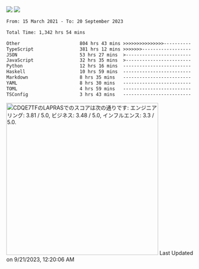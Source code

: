 <div>
  <img src="https://github-readme-stats.vercel.app/api?username=naporin0624&count_private=true&show_icons=true" />
  <img src="https://github-readme-stats.vercel.app/api/top-langs/?username=naporin0624&layout=compact&hide=css" />
  <!--START_SECTION:waka-->

```txt
From: 15 March 2021 - To: 20 September 2023

Total Time: 1,342 hrs 54 mins

Other                      804 hrs 43 mins >>>>>>>>>>>>>>>----------   59.92 %
TypeScript                 381 hrs 12 mins >>>>>>>------------------   28.39 %
JSON                       53 hrs 27 mins  >------------------------   03.98 %
JavaScript                 32 hrs 35 mins  >------------------------   02.43 %
Python                     12 hrs 16 mins  -------------------------   00.91 %
Haskell                    10 hrs 59 mins  -------------------------   00.82 %
Markdown                   8 hrs 35 mins   -------------------------   00.64 %
YAML                       8 hrs 30 mins   -------------------------   00.63 %
TOML                       4 hrs 59 mins   -------------------------   00.37 %
TSConfig                   3 hrs 43 mins   -------------------------   00.28 %
```

<!--END_SECTION:waka-->
  
  <!--START_SECTION:lapras-card-->
<p ><a href="https://lapras.com/public/CDQE7TF" target="_blank" rel="noopener noreferrer"><img alt="CDQE7TFのLAPRASでのスコアは次の通りです: エンジニアリング: 3.81 / 5.0, ビジネス: 3.48 / 5.0, インフルエンス: 3.3 / 5.0." src="https://lapras-card-generator.vercel.app/api/svg?e=3.81&b=3.48&i=3.3&b1=%23232323&b2=%236d6d6d&i1=%23212121&i2=%23818181&l=ja" width="400" ></a>  
Last Updated on 9/21/2023, 12:20:06 AM</p>
<!--END_SECTION:lapras-card-->
</div>

